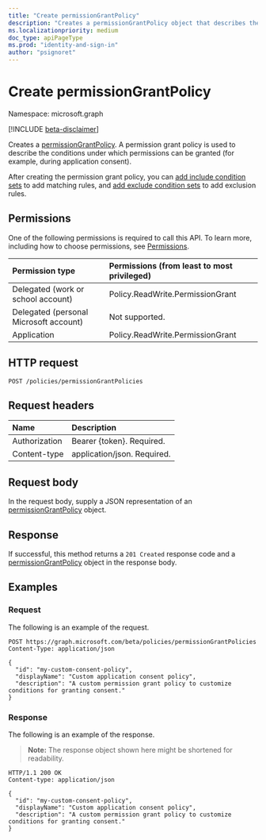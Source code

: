 ```yaml
---
title: "Create permissionGrantPolicy"
description: "Creates a permissionGrantPolicy object that describes the conditions under which permissions may be granted."
ms.localizationpriority: medium
doc_type: apiPageType
ms.prod: "identity-and-sign-in"
author: "psignoret"
---
```


# Create permissionGrantPolicy

Namespace: microsoft.graph

[!INCLUDE [beta-disclaimer](../../includes/beta-disclaimer.md)]

Creates a [permissionGrantPolicy](../resources/permissiongrantpolicy.md). A permission grant policy is used to describe the conditions under which permissions can be granted (for example, during application consent).

After creating the permission grant policy, you can [add include condition sets](permissiongrantpolicy-post-includes.md) to add matching rules, and [add exclude condition sets](permissiongrantpolicy-post-excludes.md) to add exclusion rules.

## Permissions

One of the following permissions is required to call this API. To learn more, including how to choose permissions, see [Permissions](/graph/permissions-reference).

|Permission type      | Permissions (from least to most privileged)              |
|:--------------------|:---------------------------------------------------------|
|Delegated (work or school account) | Policy.ReadWrite.PermissionGrant |
|Delegated (personal Microsoft account) | Not supported.    |
|Application | Policy.ReadWrite.PermissionGrant |

## HTTP request

<!-- { "blockType": "ignored" } -->
```http
POST /policies/permissionGrantPolicies
```

## Request headers

| Name       | Description|
|:-----------|:----------|
| Authorization | Bearer {token}. Required.  |
| Content-type | application/json. Required. |

## Request body

In the request body, supply a JSON representation of an [permissionGrantPolicy](../resources/permissiongrantpolicy.md) object.

## Response

If successful, this method returns a `201 Created` response code and a [permissionGrantPolicy](../resources/permissiongrantpolicy.md) object in the response body.

## Examples

### Request

The following is an example of the request.


<!-- {
  "blockType": "request",
  "truncated": true,
  "name": "create_permissiongrantpolicy"
}-->

```http
POST https://graph.microsoft.com/beta/policies/permissionGrantPolicies
Content-Type: application/json

{
  "id": "my-custom-consent-policy",
  "displayName": "Custom application consent policy",
  "description": "A custom permission grant policy to customize conditions for granting consent."
}
```
### Response


The following is an example of the response.

> **Note:** The response object shown here might be shortened for readability.

<!-- {
  "blockType": "response",
  "truncated": true,
  "@odata.type": "microsoft.graph.permissionGrantPolicy"
} -->

```http
HTTP/1.1 200 OK
Content-type: application/json

{
  "id": "my-custom-consent-policy",
  "displayName": "Custom application consent policy",
  "description": "A custom permission grant policy to customize conditions for granting consent."
}
```
